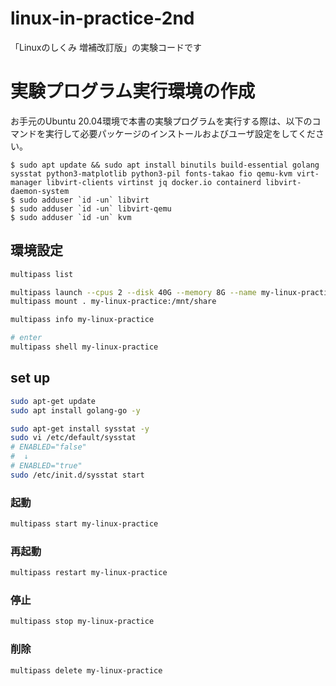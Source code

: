 # linux-in-practice-2nd

「Linuxのしくみ 増補改訂版」の実験コードです

# 実験プログラム実行環境の作成

お手元のUbuntu 20.04環境で本書の実験プログラムを実行する際は、以下のコマンドを実行して必要パッケージのインストールおよびユーザ設定をしてください。

```console
$ sudo apt update && sudo apt install binutils build-essential golang sysstat python3-matplotlib python3-pil fonts-takao fio qemu-kvm virt-manager libvirt-clients virtinst jq docker.io containerd libvirt-daemon-system
$ sudo adduser `id -un` libvirt
$ sudo adduser `id -un` libvirt-qemu
$ sudo adduser `id -un` kvm
```


## 環境設定

```bash
multipass list

multipass launch --cpus 2 --disk 40G --memory 8G --name my-linux-practice lts
multipass mount . my-linux-practice:/mnt/share

multipass info my-linux-practice

# enter 
multipass shell my-linux-practice
```

## set up 

```bash
sudo apt-get update
sudo apt install golang-go -y

sudo apt-get install sysstat -y
sudo vi /etc/default/sysstat
# ENABLED="false"
#  ↓
# ENABLED="true"
sudo /etc/init.d/sysstat start
```

### 起動

```bash
multipass start my-linux-practice
```

### 再起動

```bash
multipass restart my-linux-practice
```

### 停止

```bash
multipass stop my-linux-practice
```

### 削除

```bash 
multipass delete my-linux-practice
```